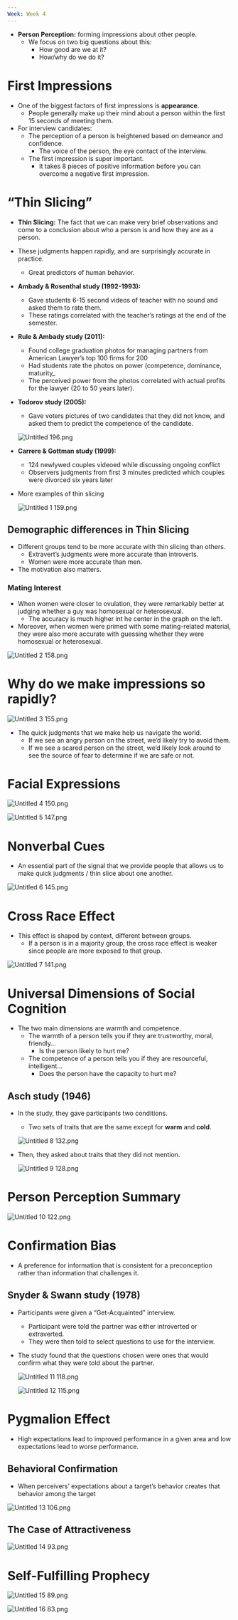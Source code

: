 ```yaml
---
Week: Week 4
---
```

- **Person Perception:** forming impressions about other people.
    - We focus on two big questions about this:
        - How good are we at it?
        - How/why do we do it?

# First Impressions

- One of the biggest factors of first impressions is **appearance**.
    - People generally make up their mind about a person within the first 15 seconds of meeting them.
- For interview candidates:
    - The perception of a person is heightened based on demeanor and confidence.
        - The voice of the person, the eye contact of the interview.
    - The first impression is super important.
        - It takes 8 pieces of positive information before you can overcome a negative first impression.

# “Thin Slicing”

- **Thin Slicing:** The fact that we can make very brief observations and come to a conclusion about who a person is and how they are as a person.
- These judgments happen rapidly, and are surprisingly accurate in practice.
    - Great predictors of human behavior.
- **Ambady & Rosenthal study (1992-1993):**
    - Gave students 6-15 second videos of teacher with no sound and asked them to rate them.
    - These ratings correlated with the teacher’s ratings at the end of the semester.
- **Rule & Ambady study (2011):**
    - Found college graduation photos for managing partners from American Lawyer’s top 100 firms for 200
    - Had students rate the photos on power (competence, dominance, maturity_
    - The perceived power from the photos correlated with actual profits for the lawyer (20 to 50 years later).
- **Todorov study (2005):**
    
    - Gave voters pictures of two candidates that they did not know, and asked them to predict the competence of the candidate.
    
    ![Untitled 196.png](../../attachments/Untitled%20196.png)
    
- **Carrere & Gottman study (1999):**
    - 124 newlywed couples videoed while discussing ongoing conflict
    - Observers judgments from first 3 minutes predicted which couples were divorced six years later
- More examples of thin slicing
    
    ![Untitled 1 159.png](../../attachments/Untitled%201%20159.png)
    

## Demographic differences in Thin Slicing

- Different groups tend to be more accurate with thin slicing than others.
    - Extravert’s judgments were more accurate than introverts.
    - Women were more accurate than men.
- The motivation also matters.

### Mating Interest

- When women were closer to ovulation, they were remarkably better at judging whether a guy was homosexual or heterosexual.
    - The accuracy is much higher int he center in the graph on the left.
- Moreover, when women were primed with some mating-related material, they were also more accurate with guessing whether they were homosexual or heterosexual.

![Untitled 2 158.png](../../attachments/Untitled%202%20158.png)

# Why do we make impressions so rapidly?

![Untitled 3 155.png](../../attachments/Untitled%203%20155.png)

- The quick judgments that we make help us navigate the world.
    - If we see an angry person on the street, we’d likely try to avoid them.
    - If we see a scared person on the street, we’d likely look around to see the source of fear to determine if we are safe or not.

# Facial Expressions

![Untitled 4 150.png](../../attachments/Untitled%204%20150.png)

![Untitled 5 147.png](../../attachments/Untitled%205%20147.png)

# Nonverbal Cues

- An essential part of the signal that we provide people that allows us to make quick judgments / thin slice about one another.

![Untitled 6 145.png](../../attachments/Untitled%206%20145.png)

# Cross Race Effect

- This effect is shaped by context, different between groups.
    - If a person is in a majority group, the cross race effect is weaker since people are more exposed to that group.

![Untitled 7 141.png](../../attachments/Untitled%207%20141.png)

# Universal Dimensions of Social Cognition

- The two main dimensions are warmth and competence.
    - The warmth of a person tells you if they are trustworthy, moral, friendly…
        - Is the person likely to hurt me?
    - The competence of a person tells you if they are resourceful, intelligent…
        - Does the person have the capacity to hurt me?

## Asch study (1946)

- In the study, they gave participants two conditions.
    
    - Two sets of traits that are the same except for **warm** and **cold**.
    
    ![Untitled 8 132.png](../../attachments/Untitled%208%20132.png)
    
- Then, they asked about traits that they did not mention.
    
    ![Untitled 9 128.png](../../attachments/Untitled%209%20128.png)
    

# Person Perception Summary

![Untitled 10 122.png](../../attachments/Untitled%2010%20122.png)

# Confirmation Bias

- A preference for information that is consistent for a preconception rather than information that challenges it.

## Snyder & Swann study (1978)

- Participants were given a “Get-Acquainted” interview.
    - Participant were told the partner was either introverted or extraverted.
    - They were then told to select questions to use for the interview.
- The study found that the questions chosen were ones that would confirm what they were told about the partner.
    
    ![Untitled 11 118.png](../../attachments/Untitled%2011%20118.png)
    
    ![Untitled 12 115.png](../../attachments/Untitled%2012%20115.png)
    

# Pygmalion Effect

- High expectations lead to improved performance in a given area and low expectations lead to worse performance.

## Behavioral Confirmation

- When perceivers’ expectations about a target’s behavior creates that behavior among the target

![Untitled 13 106.png](../../attachments/Untitled%2013%20106.png)

## The Case of Attractiveness

![Untitled 14 93.png](../../attachments/Untitled%2014%2093.png)

# Self-Fulfilling Prophecy

![Untitled 15 89.png](../../attachments/Untitled%2015%2089.png)

![Untitled 16 83.png](../../attachments/Untitled%2016%2083.png)